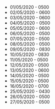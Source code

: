 * 01/05/2020 - 0500
* 02/05/2020 - 0600
* 03/05/2020 - 0600
* 04/05/2020 - 0500
* 05/05/2020 - 0600
* 06/05/2020 - 0500
* 07/05/2020 - 0500
* 08/05/2020 - 0500
* 09/05/2020 - 0830
* 10/05/2020 - 0830
* 11/05/2020 - 0500
* 12/05/2020 - 0500
* 13/05/2020 - 0600
* 14/05/2020 - 0500
* 15/05/2020 - 0500
* 16/05/2020 - 0700
* 25/05/2020 - 0430
* 26/05/2020 - 0500
* 27/05/2020 - 0500






